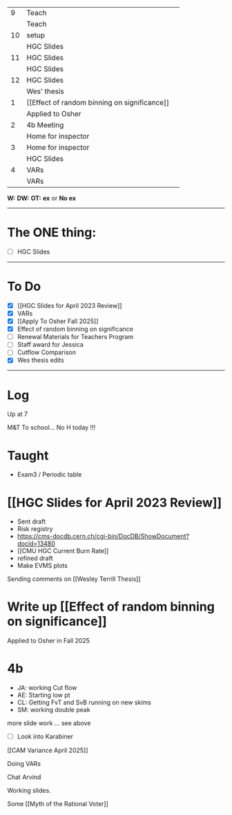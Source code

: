 
|     |                                              |     |
| --- | -------------------------------------------- | --- |
| 9   | Teach                                        |     |
|     | Teach                                        |     |
| 10  | setup                                        |     |
|     | HGC Slides                                   |     |
| 11  | HGC Slides                                   |     |
|     | HGC Slides                                   |     |
| 12  | HGC Slides                                   |     |
|     | Wes' thesis                                  |     |
| 1   | [[Effect of random binning on significance]] |     |
|     | Applied to Osher                             |     |
| 2   | 4b Meeting                                   |     |
|     | Home for inspector                           |     |
| 3   | Home for inspector                           |     |
|     | HGC Slides                                   |     |
| 4   | VARs                                         |     |
|     | VARs                                         |     |

**W:**
**DW:**
**OT:**
**ex** or **No ex**

---
# The ONE thing: 
- [ ] HGC Slides

---
# To Do

- [x] [[HGC Slides for April 2023 Review]]
- [x] VARs
- [x] [[Apply To Osher Fall 2025]]
- [x] Effect of random binning on significance
- [ ] Renewal Materials for Teachers Program
- [ ] Staff award for Jessica
- [ ] Cutflow Comparison
- [x] Wes thesis edits

---

# Log

Up at 7

M&T To school... No H today !!!

# Taught 
- Exam3 / Periodic table

# [[HGC Slides for April 2023 Review]]
- Sent draft
- Risk registry
- https://cms-docdb.cern.ch/cgi-bin/DocDB/ShowDocument?docid=13480
- [[CMU HGC Current Burn Rate]]
- refined draft
- Make EVMS plots 

Sending comments on [[Wesley Terrill Thesis]]


# Write up [[Effect of random binning on significance]] 


Applied to Osher in Fall 2025

# 4b 
- JA: working Cut flow
- AE: Starting low pt
- CL: Getting FvT and SvB running on new skims
- SM: working double peak

more slide work ... see above

- [ ] Look into Karabiner


[[CAM Variance April 2025]]


Doing VARs

Chat Arvind

Working slides.

Some [[Myth of the Rational Voter]]